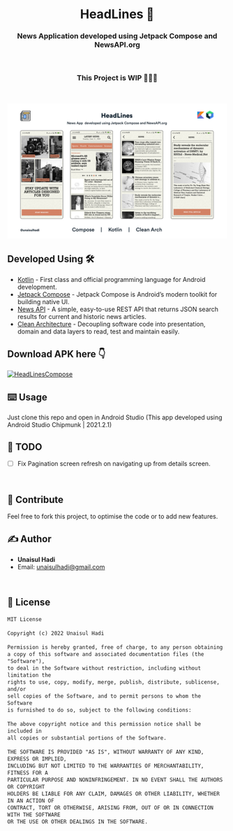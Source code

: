 <h1 align="center">HeadLines 📰</h1>
<h3 align="center">News Application developed using Jetpack Compose and NewsAPI.org</h3>
<br/>

<h3 align="center">This Project is WIP 👷‍♀️🚧</h1></br>

![App Cover](https://github.com/unaisulhadi/HeadLinesCompose/blob/main/art/screenshot.jpg?raw=true)

## Developed Using 🛠
- [Kotlin](https://kotlinlang.org/) - First class and official programming language for Android development.
- [Jetpack Compose](https://developer.android.com/jetpack/compose) - Jetpack Compose is Android’s modern toolkit for building native UI.
- [News API](https://newsapi.org) - A simple, easy-to-use REST API that returns JSON search results for current and historic news articles.
- [Clean Architecture](https://proandroiddev.com/android-clean-architecture-with-viewmodel-usecases-and-repositories-part-1-b9e63889a1aa) - Decoupling software code into presentation, domain and data layers to read, test and maintain easily.

## Download APK here 👇
[![HeadLinesCompose](https://img.shields.io/badge/Archives-APK-black.svg?style=for-the-badge&logo=android)](https://github.com/unaisulhadi/Archives/raw/main/apk/Archives.apk)

## ⌨️ Usage
Just clone this repo and open in Android Studio (This app developed using Android Studio Chipmunk | 2021.2.1)
<br />

## 🔰 TODO
- [ ] Fix Pagination screen refresh on navigating up from details screen.
<br />

## 🍰  Contribute  
Feel free to fork this project, to optimise the code or to add new features. 
<br />

## ✍️ Author
* <b>Unaisul Hadi</b>
* Email: unaisulhadi@gmail.com
<br />

## 📝 License
```
MIT License

Copyright (c) 2022 Unaisul Hadi

Permission is hereby granted, free of charge, to any person obtaining
a copy of this software and associated documentation files (the "Software"),
to deal in the Software without restriction, including without limitation the 
rights to use, copy, modify, merge, publish, distribute, sublicense, and/or 
sell copies of the Software, and to permit persons to whom the Software 
is furnished to do so, subject to the following conditions:

The above copyright notice and this permission notice shall be included in 
all copies or substantial portions of the Software.

THE SOFTWARE IS PROVIDED "AS IS", WITHOUT WARRANTY OF ANY KIND, EXPRESS OR IMPLIED, 
INCLUDING BUT NOT LIMITED TO THE WARRANTIES OF MERCHANTABILITY, FITNESS FOR A 
PARTICULAR PURPOSE AND NONINFRINGEMENT. IN NO EVENT SHALL THE AUTHORS OR COPYRIGHT 
HOLDERS BE LIABLE FOR ANY CLAIM, DAMAGES OR OTHER LIABILITY, WHETHER IN AN ACTION OF 
CONTRACT, TORT OR OTHERWISE, ARISING FROM, OUT OF OR IN CONNECTION WITH THE SOFTWARE
OR THE USE OR OTHER DEALINGS IN THE SOFTWARE.
```
